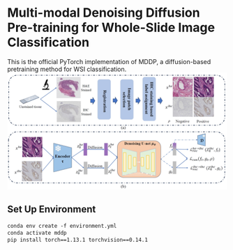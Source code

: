 # Multi-modal Denoising Diffusion Pre-training for Whole-Slide Image Classification
This is the official PyTorch implementation of MDDP, a diffusion-based pretraining method for WSI classification.
![](pictures/mddp.png)

## Set Up Environment
```
conda env create -f environment.yml
conda activate mddp
pip install torch==1.13.1 torchvision==0.14.1
```
